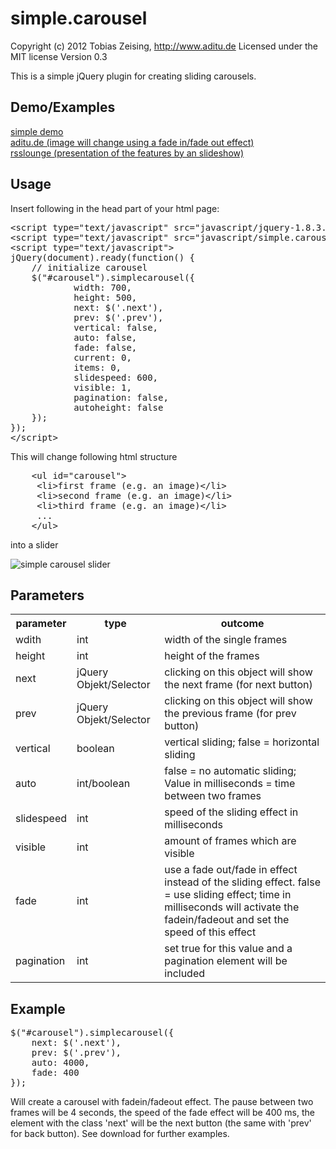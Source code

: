 simple.carousel
===============

Copyright (c) 2012 Tobias Zeising, http://www.aditu.de
Licensed under the MIT license
Version 0.3

This is a simple jQuery plugin for creating sliding carousels.


Demo/Examples
-------------

[simple demo](http://public.aditu.de/simple.carousel/example.html)<br />
[aditu.de (image will change using a fade in/fade out effect)](http://www.aditu.de/)<br />
[rsslounge (presentation of the features by an slideshow)](http://rsslounge.aditu.de/)<br />


Usage
-----

Insert following in the head part of your html page:

<pre>
&lt;script type="text/javascript" src="javascript/jquery-1.8.3.min.js"&gt;&lt;/script&gt; 
&lt;script type="text/javascript" src="javascript/simple.carousel.0.3.js"&gt;&lt;/script&gt; 
&lt;script type="text/javascript"&gt; 
jQuery(document).ready(function() {
	// initialize carousel
	$("#carousel").simplecarousel({
	        width: 700,
	        height: 500,
	        next: $('.next'),
	        prev: $('.prev'),
	        vertical: false,
	        auto: false,
	        fade: false,
	        current: 0,
	        items: 0,
	        slidespeed: 600,
	        visible: 1,
	        pagination: false,
	        autoheight: false
	});
});
&lt;/script&gt; 
</pre>

This will change following html structure

<pre>
	&lt;ul id="carousel"&gt;
	 &lt;li&gt;first frame (e.g. an image)&lt;/li&gt;
	 &lt;li&gt;second frame (e.g. an image)&lt;/li&gt;
	 &lt;li&gt;third frame (e.g. an image)&lt;/li&gt;
	 ...
	&lt;/ul&gt;
</pre>

into a slider

![simple carousel slider](http://public.aditu.de/simple.carousel_google_code.jpg)


Parameters
----------

<table>
  <tr>
    <th>parameter</th><th>type</th><th>outcome</th>
  </tr>
  <tr>
    <td>wdith</td><td>int</td><td>width of the single frames</td>
  </tr>
  <tr>
    <td>height</td><td>int</td><td>height of the frames</td>
  </tr>
  <tr>
    <td>next</td><td>jQuery Objekt/Selector</td><td>clicking on this object will show the next frame (for next button)</td>
  </tr>
  <tr>
    <td>prev</td><td>jQuery Objekt/Selector</td><td>clicking on this object will show the previous frame (for prev button)</td>
  </tr>
  <tr>
    <td>vertical</td><td>boolean</td><td>vertical sliding; false = horizontal sliding</td>
  </tr>
  <tr>
    <td>auto</td><td>int/boolean</td><td>false = no automatic sliding; Value in milliseconds = time between two frames</td>
  </tr>
  <tr>
    <td>slidespeed</td><td>int</td><td>speed of the sliding effect in milliseconds</td>
  </tr>
  <tr>
    <td>visible</td><td>int</td><td>amount of frames which are visible</td>
  </tr>
  <tr>
    <td>fade</td><td>int</td><td>use a fade out/fade in effect instead of the sliding effect. false = use sliding effect; time in milliseconds will activate the fadein/fadeout and set the speed of this effect</td>
  </tr>
  <tr>
    <td>pagination</td><td>int</td><td>set true for this value and a pagination element will be included</td>
  </tr>
</table>


Example
-------

<pre>
$("#carousel").simplecarousel({
    next: $('.next'),
    prev: $('.prev'),
    auto: 4000,
    fade: 400
});
</pre>

Will create a carousel with fadein/fadeout effect. The pause between two frames will be 4 seconds, the speed of the fade effect will be 400 ms, the element with the class 'next' will be the next button (the same with 'prev' for back button). See download for further examples.
